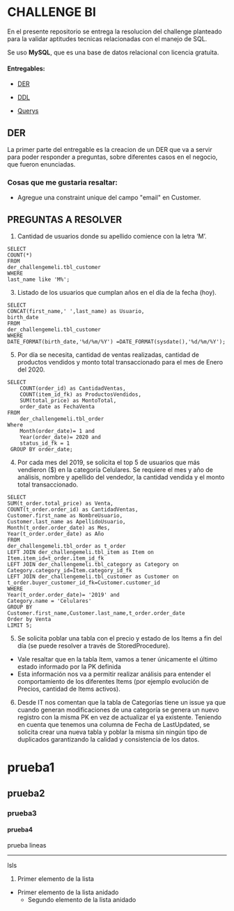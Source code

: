 # CHALLENGE BI

En el presente repositorio se entrega la resolucion del challenge planteado para la validar aptitudes tecnicas relacionadas con el manejo de SQL.

Se uso **MySQL**, que es una base de datos relacional con licencia gratuita.

#### Entregables:

- [DER](https://www.google.com/)

- [DDL](https://www.google.com/)

- [Querys](https://www.google.com/)

## DER

La primer parte del entregable es la creacion de un DER que va a servir para poder responder a preguntas, sobre diferentes casos en el negocio, que fueron enunciadas.

### Cosas que me gustaria resaltar:
  - Agregue una constraint unique del campo "email" en Customer. 

## PREGUNTAS A RESOLVER

1. Cantidad de usuarios donde su apellido comience con la letra ‘M’.
```
SELECT
COUNT(*)
FROM
der_challengemeli.tbl_customer
WHERE
last_name like 'M%';
```
3. Listado de los usuarios que cumplan años en el día de la fecha (hoy).
```
SELECT
CONCAT(first_name,' ',last_name) as Usuario,
birth_date
FROM
der_challengemeli.tbl_customer
WHERE
DATE_FORMAT(birth_date,'%d/%m/%Y') =DATE_FORMAT(sysdate(),'%d/%m/%Y');
```
5. Por día se necesita, cantidad de ventas realizadas, cantidad de productos vendidos
y monto total transaccionado para el mes de Enero del 2020.
```
SELECT
	COUNT(order_id) as CantidadVentas,
	COUNT(item_id_fk) as ProductosVendidos,
	SUM(total_price) as MontoTotal,
	order_date as FechaVenta
FROM
	der_challengemeli.tbl_order
Where
	Month(order_date)= 1 and
	Year(order_date)= 2020 and
	status_id_fk = 1 
 GROUP BY order_date;
 ```
4. Por cada mes del 2019, se solicita el top 5 de usuarios que más vendieron ($) en la
categoría Celulares. Se requiere el mes y año de análisis, nombre y apellido del
vendedor, la cantidad vendida y el monto total transaccionado.
```
SELECT 
SUM(t_order.total_price) as Venta,
COUNT(t_order.order_id) as CantidadVentas,
Customer.first_name as NombreUsuario,
Customer.last_name as ApellidoUsuario,
Month(t_order.order_date) as Mes,
Year(t_order.order_date) as Año
FROM
der_challengemeli.tbl_order as t_order
LEFT JOIN der_challengemeli.tbl_item as Item on Item.item_id=t_order.item_id_fk
LEFT JOIN der_challengemeli.tbl_category as Category on Category.category_id=Item.category_id_fk
LEFT JOIN der_challengemeli.tbl_customer as Customer on t_order.buyer_customer_id_fk=Customer.customer_id
WHERE
Year(t_order.order_date)= '2019' and
Category.name = 'Celulares'
GROUP BY
Customer.first_name,Customer.last_name,t_order.order_date
Order by Venta
LIMIT 5;
```

5. Se solicita poblar una tabla con el precio y estado de los Items a fin del día (se
puede resolver a través de StoredProcedure).
  - Vale resaltar que en la tabla Item, vamos a tener únicamente el último estado
informado por la PK definida
  - Esta información nos va a permitir realizar análisis para entender el
comportamiento de los diferentes Items (por ejemplo evolución de Precios,
cantidad de Items activos).

6. Desde IT nos comentan que la tabla de Categorías tiene un issue ya que cuando
generan modificaciones de una categoría se genera un nuevo registro con la misma
PK en vez de actualizar el ya existente. Teniendo en cuenta que tenemos una
columna de Fecha de LastUpdated, se solicita crear una nueva tabla y poblar la
misma sin ningún tipo de duplicados garantizando la calidad y consistencia de los
datos.





# prueba1
## prueba2
### prueba3
#### prueba4

prueba lineas

-----

  lsls
  
  1. Primer elemento de la lista
   - Primer elemento de la lista anidado
     - Segundo elemento de la lista anidado
